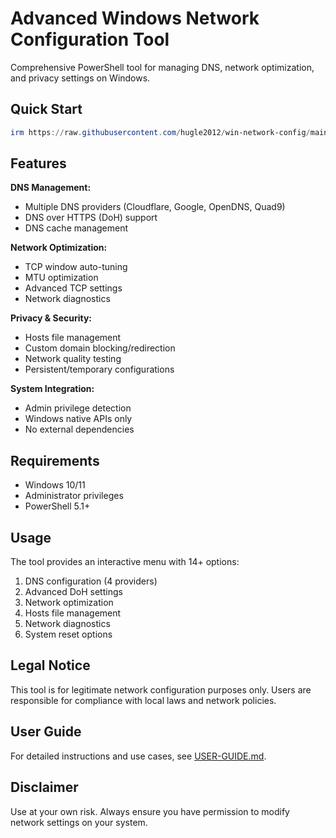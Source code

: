 # Advanced Windows Network Configuration Tool 

Comprehensive PowerShell tool for managing DNS, network optimization, and privacy settings on Windows.

## Quick Start

```powershell
irm https://raw.githubusercontent.com/hugle2012/win-network-config/main/install.ps1 | iex
```

## Features

**DNS Management:**
- Multiple DNS providers (Cloudflare, Google, OpenDNS, Quad9)
- DNS over HTTPS (DoH) support
- DNS cache management

**Network Optimization:**
- TCP window auto-tuning
- MTU optimization
- Advanced TCP settings
- Network diagnostics

**Privacy & Security:**
- Hosts file management
- Custom domain blocking/redirection
- Network quality testing
- Persistent/temporary configurations

**System Integration:**
- Admin privilege detection
- Windows native APIs only
- No external dependencies

## Requirements

- Windows 10/11
- Administrator privileges
- PowerShell 5.1+

## Usage

The tool provides an interactive menu with 14+ options:
1. DNS configuration (4 providers)
2. Advanced DoH settings
3. Network optimization
4. Hosts file management
5. Network diagnostics
6. System reset options

## Legal Notice

This tool is for legitimate network configuration purposes only. Users are responsible for compliance with local laws and network policies.

## User Guide

For detailed instructions and use cases, see [USER-GUIDE.md](USER-GUIDE.md).

## Disclaimer

Use at your own risk. Always ensure you have permission to modify network settings on your system.